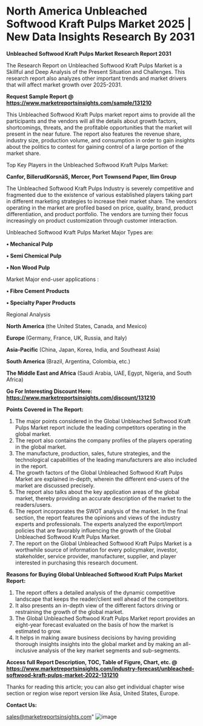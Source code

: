 # North America Unbleached Softwood Kraft Pulps Market 2025 | New Data Insights Research By 2031

<strong>Unbleached Softwood Kraft Pulps Market Research Report 2031</strong>

The Research Report on Unbleached Softwood Kraft Pulps Market is a Skillful and Deep Analysis of the Present Situation and Challenges. This research report also analyzes other important trends and market drivers that will affect market growth over 2025-2031.

<strong>Request Sample Report @ <a href=https://www.marketreportsinsights.com/sample/131210>https://www.marketreportsinsights.com/sample/131210</a></strong>

This Unbleached Softwood Kraft Pulps market report aims to provide all the participants and the vendors will all the details about growth factors, shortcomings, threats, and the profitable opportunities that the market will present in the near future. The report also features the revenue share, industry size, production volume, and consumption in order to gain insights about the politics to contest for gaining control of a large portion of the market share.

Top Key Players in the Unbleached Softwood Kraft Pulps Market:

<strong>Canfor, BillerudKorsnäS, Mercer, Port Townsend Paper, Ilim Group</strong>

The Unbleached Softwood Kraft Pulps Industry is severely competitive and fragmented due to the existence of various established players taking part in different marketing strategies to increase their market share. The vendors operating in the market are profiled based on price, quality, brand, product differentiation, and product portfolio. The vendors are turning their focus increasingly on product customization through customer interaction.

Unbleached Softwood Kraft Pulps Market Major Types are:

<strong>• Mechanical Pulp

• Semi Chemical Pulp

• Non Wood Pulp</strong>

Market Major end-user applications :

<strong>• Fibre Cement Products

• Specialty Paper Products</strong>

Regional Analysis

</u><strong><b>North America</b></strong> (the United States, Canada, and Mexico)

<strong><b>Europe </b></strong>(Germany, France, UK, Russia, and Italy)

<strong><b>Asia-Pacific</b></strong> (China, Japan, Korea, India, and Southeast Asia)

<strong><b>South America</b></strong> (Brazil, Argentina, Colombia, etc.)

<strong><b>The Middle East and Africa</b></strong> (Saudi Arabia, UAE, Egypt, Nigeria, and South Africa)

<strong>Go For Interesting Discount Here: <a href=https://www.marketreportsinsights.com/discount/131210>https://www.marketreportsinsights.com/discount/131210</a></strong>

<strong>Points Covered in The Report:</strong>
<ol>
  <li>The major points considered in the Global Unbleached Softwood Kraft Pulps Market report include the leading competitors operating in the global market.</li>
  <li>The report also contains the company profiles of the players operating in the global market.</li>
  <li>The manufacture, production, sales, future strategies, and the technological capabilities of the leading manufacturers are also included in the report.</li>
  <li>The growth factors of the Global Unbleached Softwood Kraft Pulps Market are explained in-depth, wherein the different end-users of the market are discussed precisely.</li>
  <li>The report also talks about the key application areas of the global market, thereby providing an accurate description of the market to the readers/users.</li>
  <li>The report incorporates the SWOT analysis of the market. In the final section, the report features the opinions and views of the industry experts and professionals. The experts analyzed the export/import policies that are favorably influencing the growth of the Global Unbleached Softwood Kraft Pulps Market.</li>
  <li>The report on the Global Unbleached Softwood Kraft Pulps Market is a worthwhile source of information for every policymaker, investor, stakeholder, service provider, manufacturer, supplier, and player interested in purchasing this research document.</li>
</ol>
<strong>Reasons for Buying Global Unbleached Softwood Kraft Pulps Market Report:</strong>

<ol>
  <li>The report offers a detailed analysis of the dynamic competitive landscape that keeps the reader/client well ahead of the competitors.</li>
  <li>It also presents an in-depth view of the different factors driving or restraining the growth of the global market.</li>
  <li>The Global Unbleached Softwood Kraft Pulps Market report provides an eight-year forecast evaluated on the basis of how the market is estimated to grow.</li>
  <li>It helps in making aware business decisions by having providing thorough insights insights into the global market and by making an all-inclusive analysis of the key market segments and sub-segments.</li>
</ol>
<strong>Access full Report Description, TOC, Table of Figure, Chart, etc. @ <a href=https://www.marketreportsinsights.com/industry-forecast/unbleached-softwood-kraft-pulps-market-2022-131210>https://www.marketreportsinsights.com/industry-forecast/unbleached-softwood-kraft-pulps-market-2022-131210</a></strong>


Thanks for reading this article; you can also get individual chapter wise section or region wise report version like Asia, United States, Europe.

<strong>Contact Us:</strong>

sales@marketreportsinsights.com"
![image](https://github.com/user-attachments/assets/ad953b9f-073d-4d29-9a3e-0bcae27d6ca9)
